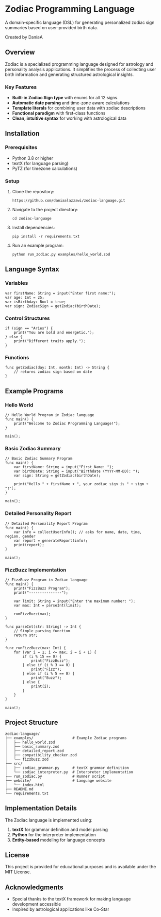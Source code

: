 # Zodiac Programming Language

A domain-specific language (DSL) for generating personalized zodiac sign summaries based on user-provided birth data.

Created by DaniaA

## Overview

Zodiac is a specialized programming language designed for astrology and personality analysis applications. It simplifies the process of collecting user birth information and generating structured astrological insights.

### Key Features

- **Built-in Zodiac Sign type** with enums for all 12 signs
- **Automatic date parsing** and time-zone aware calculations
- **Template literals** for combining user data with zodiac descriptions
- **Functional paradigm** with first-class functions
- **Clean, intuitive syntax** for working with astrological data

## Installation

### Prerequisites

- Python 3.8 or higher
- textX (for language parsing)
- PyTZ (for timezone calculations)

### Setup

1. Clone the repository:
   ```
   https://github.com/daniaalazzawi/zodiac-language.git
   ```

2. Navigate to the project directory:
   ```
   cd zodiac-language
   ```

3. Install dependencies:
   ```
   pip install -r requirements.txt
   ```

4. Run an example program:
   ```
   python run_zodiac.py examples/hello_world.zod
   ```

## Language Syntax

### Variables

```
var firstName: String = input("Enter first name:");
var age: Int = 25;
var isBirthday: Bool = true;
var sign: ZodiacSign = getZodiac(birthDate);
```

### Control Structures

```
if (sign == "Aries") {
    print("You are bold and energetic.");
} else {
    print("Different traits apply.");
}
```

### Functions

```
func getZodiac(day: Int, month: Int) -> String {
    // returns zodiac sign based on date
}
```

## Example Programs

### Hello World

```
// Hello World Program in Zodiac language
func main() {
    print("Welcome to Zodiac Programming Language!");
}

main();
```

### Basic Zodiac Summary

```
// Basic Zodiac Summary Program
func main() {
    var firstName: String = input("First Name: ");
    var birthDate: String = input("Birthdate (YYYY-MM-DD): ");
    var sign: String = getZodiac(birthDate);
    
    print("Hello " + firstName + ", your zodiac sign is " + sign + "!");
}

main();
```

### Detailed Personality Report

```
// Detailed Personality Report Program
func main() {
    var info = collectUserInfo(); // asks for name, date, time, region, gender
    var report = generateReport(info);
    print(report);
}

main();
```

### FizzBuzz Implementation

```
// FizzBuzz Program in Zodiac language
func main() {
    print("FizzBuzz Program");
    print("---------------");
    
    var limit: String = input("Enter the maximum number: ");
    var max: Int = parseInt(limit);
    
    runFizzBuzz(max);
}

func parseInt(str: String) -> Int {
    // Simple parsing function
    return str;
}

func runFizzBuzz(max: Int) {
    for (var i = 1; i <= max; i = i + 1) {
        if (i % 15 == 0) {
            print("FizzBuzz");
        } else if (i % 3 == 0) {
            print("Fizz");
        } else if (i % 5 == 0) {
            print("Buzz");
        } else {
            print(i);
        }
    }
}

main();
```

## Project Structure

```
zodiac-language/
├── examples/                  # Example Zodiac programs
│   ├── hello_world.zod
│   ├── basic_summary.zod
│   ├── detailed_report.zod
│   ├── compatibility_checker.zod
│   └── fizzbuzz.zod
├── src/
│   ├── zodiac_grammar.py      # textX grammar definition
│   └── zodiac_interpreter.py  # Interpreter implementation
├── run_zodiac.py              # Runner script
├── website/                   # Language website
│   └── index.html
├── README.md
└── requirements.txt
```

## Implementation Details

The Zodiac language is implemented using:

1. **textX** for grammar definition and model parsing
2. **Python** for the interpreter implementation
3. **Entity-based** modeling for language concepts

## License

This project is provided for educational purposes and is available under the MIT License.

## Acknowledgments

- Special thanks to the textX framework for making language development accessible
- Inspired by astrological applications like Co-Star
